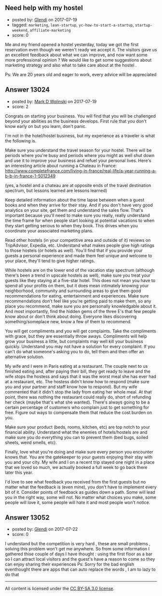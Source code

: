 ## Need help with my hostel

- posted by: [Glendi](https://stackexchange.com/users/10482279/glendi) on 2017-07-19
- tagged: `marketing`, `lean-startup`, `yc-how-to-start-a-startup`, `startup-weekend`, `affiliate-marketing`
- score: 0

Me and my friend opened a hostel yesterday, today we got the first reservation even though we weren't ready we accept it. The visitors gave us an excellent feedback about what we can improve, and now want some more professional opinion ? We would like to get some suggestions about marketing strategy and also what to take care about at the hostel .

Ps: We are 20 years old and eager to work, every advice will be appreciated 


## Answer 13024

- posted by: [Mark D Wolinski](https://stackexchange.com/users/9304012/mark-d-wolinski) on 2017-07-19
- score: 2

Congrats on starting your business.  You will find that you will be challenged beyond your abilities as the business develops.  First rule that you don't know early on but you learn, don't panic.

I'm not in the hotel/hostel business, but my experience as a traveler is what the following is.

Make sure you understand the travel season for your hostel.  There will be periods where you're busy and periods where you might as well shut down and use it to improve your business and refuel your personal lives.  Here's an interesting article about running a Chateau in France: http://www.completefrance.com/living-in-france/real-life/a-year-running-a-b-b-in-france-1-5012349

(yes, a hostel and a chateau are at opposite ends of the travel destination spectrum, but lessons learned are lessons learned)

Keep detailed information about the time lapse between when a guest books and when they arrive for their stay.  And if you don't have very good analytics on your site, get them and understand the sales flow.  That's important because you'll need to make sure you really, really understand the time frame for when people start looking at potential vacations to when they start getting serious to when they book.  This drives when you coordinate your associated marketing plans.

Read other hostels (in your competitive area and outside of it) reviews on TripAdvisor, Expedia, etc.  Understand what makes people give high ratings to those hostels (or hotels as well).  You'll find that if you provide your guests a personal experience and made them feel unique and welcome to your place, they'll tend to give higher ratings.

While hostels are on the lower end of the vacation stay spectrum (although there's been a trend in upscale hostels as well), make sure you treat your guests like they staying at a five-star hotel.  This does not mean you have to spend all your profits on them, but it does mean intimately knowing your neighborhood, community and surrounding areas to give them good recommendations for eating, entertainment and experiences. Make sure recommendations don't feel like you're getting paid to make them, so any place you recommend, make sure you are personally knowledgable about it.  And most importantly, find the hidden gems of the three E's that few people know about or don't think about doing.  Everyone likes discovering something/someplace new, know a few of them to recommend.

You will get compliments and you will get complaints.  Take the compliments with grace, but they are essentially throw aways. Compliments will help grow your business a little, but complaints may well kill your business quickly.  Understand you may not have a solution for every complaint.  If you can't do what someone's asking you to do, tell them and then offer an alternative solution.

My wife and I were in Paris eating at a restaurant.  The couple next to us finished eating and, after paying their bill, they get ready to leave and the wife stops the hostess and says that it was the worst meal she has ever had at a restaurant, etc.  The hostess didn't know how to respond (make sure you and your partner and staff know how to respond).  But my wife commented that it didn't stop the lady from eating her whole meal.  At that point, there was nothing the restaurant could really do, short of refunding her check (maybe that's what she wanted).  There's always going to be a certain percentage of customers who complain just to get something for free.  Figure out ways to compensate them that reduce the cost burden on you.

Make sure your product (beds, rooms, kitchen, etc) are top notch to your financial ability.  Understand what the enemies of hotels/hostels are and make sure you do everything you can to prevent them (bed bugs, soiled sheets, weird smells, etc).

Finally, love what you're doing and make sure every person you encounter knows that.  You are the gatekeeper to your guests enjoying their stay with you and your city.  My wife and I on a recent trip stayed one night in a place that we loved so much, we actually booked a full week to go back there later this year.

I'd love to see what feedback you received from the first guests but no matter what the feedback is (even mine), you don't have to implement every bit of it.  Consider points of feedback as guides down a path.  Some will lead you in the right way, some will not.  No matter what choices you make, some people will love it, some people will hate it and most people won't notice. 


## Answer 13052

- posted by: [Glendi](https://stackexchange.com/users/10482279/glendi) on 2017-07-22
- score: 0

I understand but the competition is very hard , these are small problems , solving this problem won't get me anywhere. So from some information I gathered thise couple of days I have thought : using the first floor as a bar so I can attract local visitors and the guest's have a reason to come so they can enjoy sharing their experiences 
Ps: Sorry for the bad english eventhought there are apps that can auto replace the words , I am to lazy to do that



---

All content is licensed under the [CC BY-SA 3.0 license](https://creativecommons.org/licenses/by-sa/3.0/).
